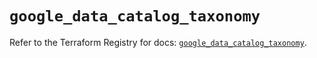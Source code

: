 # `google_data_catalog_taxonomy`

Refer to the Terraform Registry for docs: [`google_data_catalog_taxonomy`](https://registry.terraform.io/providers/hashicorp/google/5.15.0/docs/resources/data_catalog_taxonomy).
